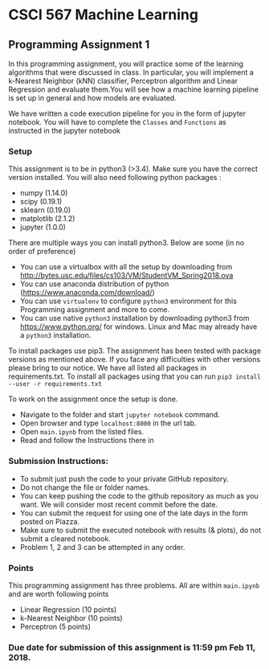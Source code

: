 # CSCI 567 Machine Learning

## Programming Assignment 1

In this programming assignment, you will practice some of the learning algorithms that were discussed in class. In particular, you will implement a k-Nearest Neighbor (kNN) classifier, Perceptron algorithm and Linear Regression and evaluate them.You will see how a machine learning pipeline is set up in general and how models are evaluated.

We have written a code execution pipeline for you in the form of jupyter notebook. You will have to complete the `Classes` and `Functions` as instructed in the jupyter notebook

### Setup

This assignment is to be in python3 (&gt;3.4). Make sure you have the correct version installed. You will also need following python packages :

-   numpy (1.14.0)
-   scipy (0.19.1)
-   sklearn (0.19.0)
-   matplotlib (2.1.2)
-   jupyter (1.0.0)

There are multiple ways you can install python3. Below are some (in no order of preference)

-   You can use a virtualbox with all the setup by downloading from <http://bytes.usc.edu/files/cs103/VM/StudentVM_Spring2018.ova>
-   You can use anaconda distribution of python (<https://www.anaconda.com/download/>)
-   You can use `virtualenv` to configure `python3` environment for this Programming assignment and more to come.
-   You can use native `python3` installation by downloading python3 from <https://www.python.org/> for windows. Linux and Mac may already have a `python3` installation.

To install packages use pip3. The assignment has been tested with package versions as mentioned above. If you face any difficulties with other versions please bring to our notice. We have all listed all packages in requirements.txt. To install all packages using that you can run `pip3 install --user -r requirements.txt`

To work on the assignment once the setup is done.

-   Navigate to the folder and start `jupyter notebook` command.
-   Open browser and type `localhost:8000` in the url tab.
-   Open `main.ipynb` from the listed files.
-   Read and follow the Instructions there in

### Submission Instructions:

-   To submit just push the code to your private GitHub repository.
-   Do not change the file or folder names.
-   You can keep pushing the code to the github repository as much as you want. We will consider most recent commit before the date.
-   You can submit the request for using one of the late days in the form posted on Piazza.
-   Make sure to submit the executed notebook with results (& plots), do not submit a cleared notebook.
-   Problem 1, 2 and 3 can be attempted in any order.

### Points

This programming assignment has three problems. All are within `main.ipynb` and are worth following points

-   Linear Regression (10 points)
-   k-Nearest Neighbor (10 points)
-   Perceptron (5 points)

### Due date for submission of this assignment is 11:59 pm Feb 11, 2018.
